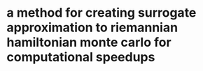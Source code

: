  # a method for creating surrogate approximation to riemannian hamiltonian monte carlo for computational speedups
